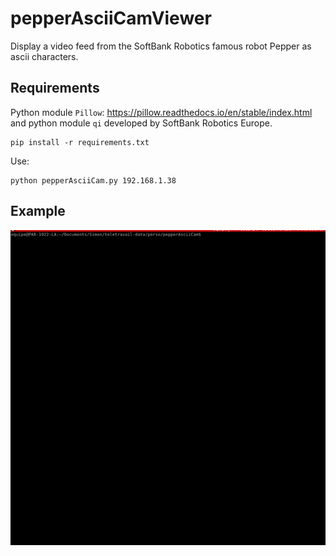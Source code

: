 # pepperAsciiCamViewer

Display a video feed from the SoftBank Robotics famous robot Pepper as ascii characters.

## Requirements
Python module `Pillow`: https://pillow.readthedocs.io/en/stable/index.html and python module `qi` developed by SoftBank Robotics Europe.

```
pip install -r requirements.txt 
```

Use:
```
python pepperAsciiCam.py 192.168.1.38  
```

## Example

![](terminalRecording.gif)
